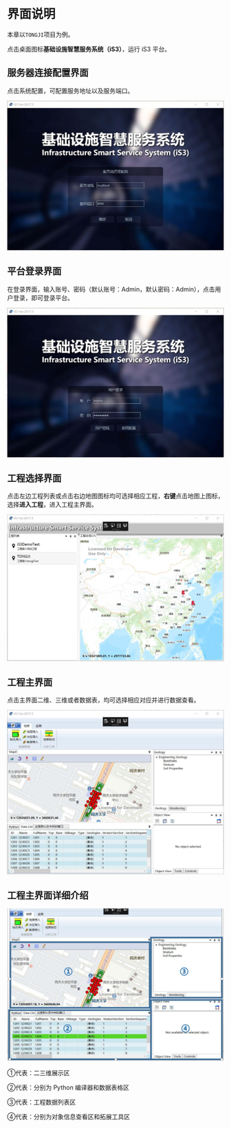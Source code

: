 # 界面说明



本章以`TONGJI`项目为例。

点击桌面图标**基础设施智慧服务系统（iS3）**，运行 iS3 平台。



## 服务器连接配置界面

点击系统配置，可配置服务地址以及服务端口。

<div style= text-align:center>
<img src= "./img/step1.jpg"  style='width:600px'; 'left: 50%'/>
</div>

## 平台登录界面

在登录界面，输入账号、密码（默认账号：Admin，默认密码：Admin），点击用户登录，即可登录平台。 

<div style= text-align:center>
<img src= "./img/step2.jpg"  style='width:600px'; 'left: 50%'/>
</div>


## 工程选择界面

点击左边工程列表或点击右边地图图标均可选择相应工程，**右键**点击地图上图标，选择**进入工程**，进入工程主界面。

<div style= text-align:center>
<img src= "./img/step3.jpg"  style='width:600px'; 'left: 50%'/>
</div>


## 工程主界面

点击主界面二维、三维或者数据表，均可选择相应对应并进行数据查看。

<div style= text-align:center>
<img src= "./img/step4.jpg" style='width:600px'; 'left: 50%'/>
</div>


## 工程主界面详细介绍

<div style= text-align:center>
<img src= "./img/step6.jpg" style='width:600px'; 'left: 50%'/>
</div>


①代表：二三维展示区

②代表：分别为 Python 编译器和数据表格区

③代表：工程数据列表区

④代表：分别为对象信息查看区和拓展工具区



